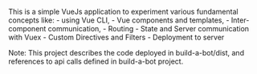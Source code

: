 This is a simple VueJs application to experiment various fundamental concepts like:
    - using Vue CLI, 
    - Vue components and templates,
    - Inter-component communication,
    - Routing
    - State and Server communication with Vuex
    - Custom Directives and Filters
    - Deployment to server

Note: This project describes the code deployed in build-a-bot/dist, and references to api calls defined in build-a-bot project.